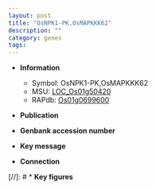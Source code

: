 ```yaml
---
layout: post
title: "OsNPK1-PK,OsMAPKKK62"
description: ""
category: genes
tags: 
---
```


* **Information**  
    + Symbol: OsNPK1-PK,OsMAPKKK62  
    + MSU: [LOC_Os01g50420](http://rice.plantbiology.msu.edu/cgi-bin/ORF_infopage.cgi?orf=LOC_Os01g50420)  
    + RAPdb: [Os01g0699600](http://rapdb.dna.affrc.go.jp/viewer/gbrowse_details/irgsp1?name=Os01g0699600)  

* **Publication**  

* **Genbank accession number**  

* **Key message**  

* **Connection**  

[//]: # * **Key figures**  


